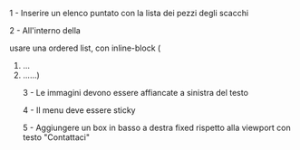 1 - Inserire un elenco puntato con la lista dei pezzi degli scacchi

2 - All'interno della <nav> usare una ordered list, con inline-block (<nav><ol><li><a>...</a></li><li><a>...</a>...)

3 - Le immagini devono essere affiancate a sinistra del testo

4 - Il menu deve essere sticky

5 - Aggiungere un box in basso a destra fixed rispetto alla viewport con testo "Contattaci"